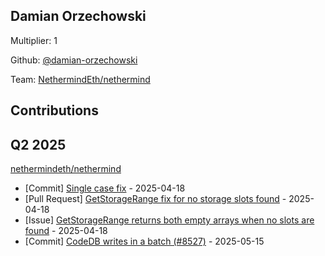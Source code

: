 
## Damian Orzechowski
Multiplier: 1

Github: [@damian-orzechowski](https://github.com/damian-orzechowski)

Team: [NethermindEth/nethermind](https://github.com/NethermindEth/nethermind/pulls?q=author%3Adamian-orzechowski+)

## Contributions

## Q2 2025

[nethermindeth/nethermind](https://github.com/nethermindeth/nethermind)
* [Commit] [Single case fix](https://github.com/NethermindEth/nethermind/commit/9dda4af2d6dcc5408e60b6b51b1b066581848396) - 2025-04-18
* [Pull Request] [GetStorageRange fix for no storage slots found](https://github.com/NethermindEth/nethermind/pull/8538) - 2025-04-18
* [Issue] [GetStorageRange returns both empty arrays when no slots are found](https://github.com/NethermindEth/nethermind/issues/8537) - 2025-04-18
* [Commit] [CodeDB writes in a batch (#8527)](https://github.com/NethermindEth/nethermind/commit/d29a4356d42bfc71d9bc88cbaf030e812bbe26f5) - 2025-05-15
